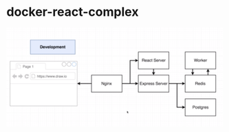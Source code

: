 # docker-react-complex

![Abstract Factory UML](https://github.com/bradsorour/docker-react-complex/blob/master/images/architecture.png)

